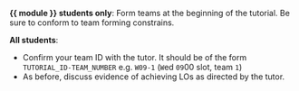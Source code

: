 **{{ module }} students only**: Form teams at the beginning of the tutorial. Be sure to conform to team forming constrains.

<panel src="../../admin/project-teams.md#main" header="Admin {{ icon_embedding }} Team Forming :star:" minimized />

**All students**: 
* Confirm your team ID with the tutor. It should be of the form `TUTORIAL_ID-TEAM_NUMBER` e.g. `W09-1` (`W`ed `09`00 slot, team `1`)
* As before, discuss evidence of achieving LOs as directed by the tutor.

